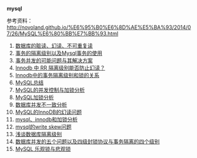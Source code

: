 **mysql**

参考资料：
http://novoland.github.io/%E6%95%B0%E6%8D%AE%E5%BA%93/2014/07/26/MySQL%E6%80%BB%E7%BB%93.html



1. [数据库的脏读、幻读、不可重复读](http://dr-yanglong.github.io/2016/06/06/transaction-feature/)
2. [事务的隔离级别以及Mysql事务的使用](http://fanyilun.me/2015/12/29/%E4%BA%8B%E5%8A%A1%E7%9A%84%E9%9A%94%E7%A6%BB%E7%BA%A7%E5%88%AB%E4%BB%A5%E5%8F%8AMysql%E4%BA%8B%E5%8A%A1%E7%9A%84%E4%BD%BF%E7%94%A8/)
3. [事务并发的可能问题与其解决方案](http://www.jianshu.com/p/71a79d838443)
4. [Innodb 中 RR 隔离级别能否防止幻读？](https://github.com/Yhzhtk/note/issues/42)
5. [Innodb中的事务隔离级别和锁的关系](https://tech.meituan.com/innodb-lock.html)
6. [MySQL总结](http://novoland.github.io/%E6%95%B0%E6%8D%AE%E5%BA%93/2014/07/26/MySQL%E6%80%BB%E7%BB%93.html)
7. [MySQL的并发控制与加锁分析](http://www.cnblogs.com/yelbosh/p/5813865.html)
8. [MySQL加锁分析](http://www.fanyilun.me/2017/04/20/MySQL%E5%8A%A0%E9%94%81%E5%88%86%E6%9E%90/)
9. [数据库并发不一致分析](http://yhzhtk.info/2014/06/16/database-consistency-lock.html)
10. [MySQL的InnoDB的幻读问题](http://blog.sina.com.cn/s/blog_499740cb0100ugs7.html)
11. [mysql、innodb和加锁分析](https://liuzhengyang.github.io/2016/09/25/mysqlinnodb/)
12. [mysql的write skew问题](http://blog.csdn.net/load2006/article/details/53505407)
13. [浅谈数据库隔离级别](http://loopjump.com/db_isolation_level/)
14. [数据库并发的五个问题以及四级封锁协议与事务隔离的四个级别](http://blog.csdn.net/zhangzeyuaaa/article/details/46400419)
15. [MySQL 乐观锁与悲观锁](http://www.jianshu.com/p/f5ff017db62a)